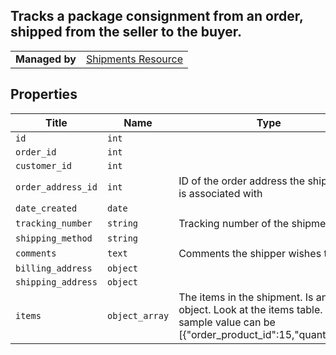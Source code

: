 ## Tracks a package consignment from an order, shipped from the seller to the buyer.

|||
|---|---|
| **Managed by** | [Shipments Resource](/api/stores/v2/orders/shipments)


## Properties

| Title | Name | Type | Description |
| --- | --- | --- | --- |
| `id` | `int` |
| `order_id` | `int` |
| `customer_id` | `int` |
| `order_address_id` | `int` | ID of the order address the shipment is associated with |
| `date_created` | `date` |
| `tracking_number` | `string` | Tracking number of the shipment |
| `shipping_method` | `string` |
| `comments` | `text` | Comments the shipper wishes to add |
| `billing_address` | `object` |
| `shipping_address` | `object` |
| `items` | `object_array` | The items in the shipment. Is an object. Look at the items table. A sample value can be [{"order_product_id":15,"quantity":2}] 
